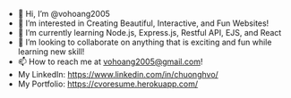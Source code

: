- 👋 Hi, I’m @vohoang2005
- 👀 I’m interested in Creating Beautiful, Interactive, and Fun Websites!
- 🌱 I’m currently learning Node.js, Express.js, Restful API, EJS, and React
- 💞️ I’m looking to collaborate on anything that is exciting and fun while learning new skill!
- 📫 How to reach me at vohoang2005@gmail.com! 
- My LinkedIn: https://www.linkedin.com/in/chuonghvo/ 
- My Portfolio: https://cvoresume.herokuapp.com/

<!---
vohoang2005/vohoang2005 is a ✨ special ✨ repository because its `README.md` (this file) appears on your GitHub profile.
You can click the Preview link to take a look at your changes.
--->
